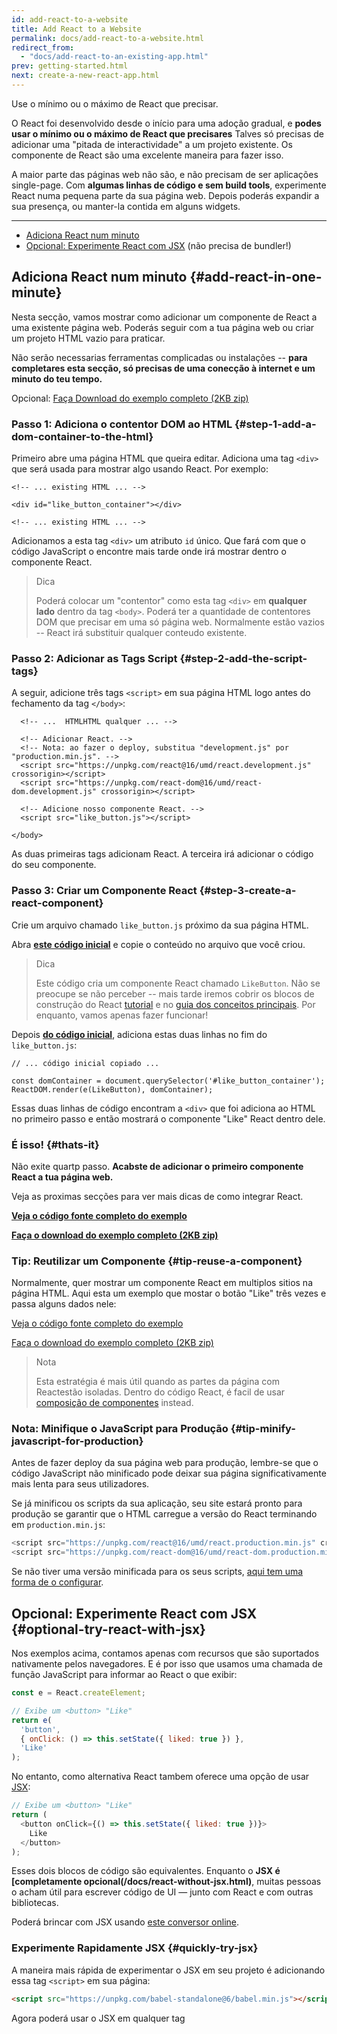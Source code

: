 ```yaml
---
id: add-react-to-a-website
title: Add React to a Website
permalink: docs/add-react-to-a-website.html
redirect_from:
  - "docs/add-react-to-an-existing-app.html"
prev: getting-started.html
next: create-a-new-react-app.html
---
```


Use o mínimo ou o máximo de React que precisar.

O React foi desenvolvido desde o início para uma adoção gradual, e **podes usar o mínimo ou o máximo de React que precisares**
Talves só precisas de adicionar uma "pitada de interactividade" a um projeto existente. Os componente de React são uma excelente maneira para fazer isso.

A maior parte das páginas web não são, e não precisam de ser aplicações single-page. Com **algumas linhas de código e sem build tools**, experimente React numa pequena parte da sua página web. Depois poderás expandir a sua presença, ou manter-la contida em alguns widgets.

---

- [Adiciona React num minuto](#add-react-in-one-minute)
- [Opcional: Experimente React com JSX](#optional-try-react-with-jsx) (não precisa de bundler!)

## Adiciona React num minuto {#add-react-in-one-minute}

Nesta secção, vamos mostrar como adicionar um componente de React a uma existente página web. Poderás seguir com a tua página web ou criar um projeto HTML vazio para praticar.

Não serão necessarias ferramentas complicadas ou instalações -- **para completares esta secção, só precisas de uma conecção à internet e um minuto do teu tempo.**

Opcional: [Faça Download do exemplo completo (2KB zip)](https://gist.github.com/gaearon/6668a1f6986742109c00a581ce704605/archive/f6c882b6ae18bde42dcf6fdb751aae93495a2275.zip)

### Passo 1: Adiciona o contentor DOM ao HTML {#step-1-add-a-dom-container-to-the-html}

Primeiro abre uma página HTML que queira editar. Adiciona uma tag `<div>` que será usada para mostrar algo usando React. Por exemplo:

```html{3}
<!-- ... existing HTML ... -->

<div id="like_button_container"></div>

<!-- ... existing HTML ... -->
```

Adicionamos a esta tag `<div>` um atributo `id` único. Que fará com que o código JavaScript o encontre mais tarde onde irá mostrar dentro o componente React.

>Dica
>
>Poderá colocar um "contentor" como esta tag `<div>` em **qualquer lado** dentro da tag `<body>`. Poderá ter a quantidade de contentores DOM que precisar em uma só página web. Normalmente estão vazios -- React irá substituir qualquer conteudo existente.

### Passo 2: Adicionar as Tags Script {#step-2-add-the-script-tags}

A seguir, adicione três tags `<script>` em sua página HTML logo antes do fechamento da tag `</body>`:

```html{5,6,9}
  <!-- ...  HTMLHTML qualquer ... -->

  <!-- Adicionar React. -->
  <!-- Nota: ao fazer o deploy, substitua "development.js" por "production.min.js". -->
  <script src="https://unpkg.com/react@16/umd/react.development.js" crossorigin></script>
  <script src="https://unpkg.com/react-dom@16/umd/react-dom.development.js" crossorigin></script>

  <!-- Adicione nosso componente React. -->
  <script src="like_button.js"></script>

</body>
```

As duas primeiras tags adicionam React. A terceira irá adicionar o código do seu componente.

### Passo 3: Criar um Componente React {#step-3-create-a-react-component}

Crie um arquivo chamado `like_button.js` próximo da sua página HTML.

Abra **[este código inicial](https://gist.github.com/gaearon/0b180827c190fe4fd98b4c7f570ea4a8/raw/b9157ce933c79a4559d2aa9ff3372668cce48de7/LikeButton.js)** e copie o conteúdo no arquivo que você criou.

>Dica
>
>Este código cria um componente React chamado `LikeButton`. Não se preocupe se não perceber -- mais tarde iremos cobrir os blocos de construção do React [tutorial](/tutorial/tutorial.html) e no [guia dos conceitos principais](/docs/hello-world.html). Por enquanto, vamos apenas fazer funcionar!

Depois **[do código inicial](https://gist.github.com/gaearon/0b180827c190fe4fd98b4c7f570ea4a8/raw/b9157ce933c79a4559d2aa9ff3372668cce48de7/LikeButton.js)**, adiciona estas duas linhas no fim do `like_button.js`:

```js{3,4}
// ... código inicial copiado ...

const domContainer = document.querySelector('#like_button_container');
ReactDOM.render(e(LikeButton), domContainer);
```

Essas duas linhas de código encontram a `<div>` que foi adiciona ao HTML no primeiro passo e então mostrará o componente "Like" React dentro dele.

### É isso! {#thats-it}

Não exite quartp passo. **Acabste de adicionar o primeiro componente React a tua página web.**

Veja as proximas secções para ver mais dicas de como integrar React.

**[Veja o código fonte completo do exemplo](https://gist.github.com/gaearon/6668a1f6986742109c00a581ce704605)**

**[Faça o download do exemplo completo (2KB zip)](https://gist.github.com/gaearon/6668a1f6986742109c00a581ce704605/archive/f6c882b6ae18bde42dcf6fdb751aae93495a2275.zip)**

### Tip: Reutilizar um Componente {#tip-reuse-a-component}

Normalmente, quer mostrar um componente React em multiplos sitios na página HTML. Aqui esta um exemplo que mostar o botão "Like" três vezes e passa alguns dados nele:

[Veja o código fonte completo do exemplo](https://gist.github.com/gaearon/faa67b76a6c47adbab04f739cba7ceda)

[Faça o download do exemplo completo (2KB zip)](https://gist.github.com/gaearon/faa67b76a6c47adbab04f739cba7ceda/archive/9d0dd0ee941fea05fd1357502e5aa348abb84c12.zip)

>Nota
>
>Esta estratégia é mais útil quando as partes da página com Reactestão isoladas. Dentro do código React, é facil de usar [composição de componentes](/docs/components-and-props.html#composing-components) instead.

### Nota: Minifique o JavaScript para Produção {#tip-minify-javascript-for-production}

Antes de fazer deploy da sua página web para produção, lembre-se que o código JavaScript não minificado pode deixar sua página significativamente mais lenta para seus utilizadores.

Se já minificou os scripts da sua aplicação, seu site estará pronto para produção se garantir que o HTML carregue a versão do React terminando em `production.min.js`:

```js
<script src="https://unpkg.com/react@16/umd/react.production.min.js" crossorigin></script>
<script src="https://unpkg.com/react-dom@16/umd/react-dom.production.min.js" crossorigin></script>
```

Se não tiver uma versão minificada para os seus scripts, [aqui tem uma forma de o configurar](https://gist.github.com/gaearon/42a2ffa41b8319948f9be4076286e1f3).

## Opcional: Experimente React com JSX {#optional-try-react-with-jsx}

Nos exemplos acima, contamos apenas com recursos que são suportados nativamente pelos navegadores. E é por isso que usamos uma chamada de função JavaScript para informar ao React o que exibir:

```js
const e = React.createElement;

// Exibe um <button> "Like"
return e(
  'button',
  { onClick: () => this.setState({ liked: true }) },
  'Like'
);
```

No entanto, como alternativa React tambem oferece uma opção de usar [JSX](/docs/introducing-jsx.html):

```js
// Exibe um <button> "Like"
return (
  <button onClick={() => this.setState({ liked: true })}>
    Like
  </button>
);
```

Esses dois blocos de código são equivalentes. Enquanto o **JSX é [completamente opcional(/docs/react-without-jsx.html)**, muitas pessoas o acham útil para escrever código de UI — junto com React e com outras bibliotecas.

Poderá brincar com JSX usando [este conversor online](https://babeljs.io/en/repl#?babili=false&browsers=&build=&builtIns=false&spec=false&loose=false&code_lz=DwIwrgLhD2B2AEcDCAbAlgYwNYF4DeAFAJTw4B88EAFmgM4B0tAphAMoQCGETBe86WJgBMAXJQBOYJvAC-RGWQBQ8FfAAyaQYuAB6cFDhkgA&debug=false&forceAllTransforms=false&shippedProposals=false&circleciRepo=&evaluate=false&fileSize=false&timeTravel=false&sourceType=module&lineWrap=true&presets=es2015%2Creact%2Cstage-2&prettier=false&targets=&version=7.4.3).

### Experimente Rapidamente JSX {#quickly-try-jsx}

A maneira mais rápida de experimentar o JSX em seu projeto é adicionando essa tag `<script>` em sua página:

```html
<script src="https://unpkg.com/babel-standalone@6/babel.min.js"></script>
```
Agora poderá usar o JSX em qualquer tag <script> somente adicionando o atributo type="text/babel" nele. Aqui está um exemplo de arquivo HTML com JSX em que poderá efetuar o download e testar.

Essa abordagem é boa para aprender e criar demostrações simples. No entanto, coloca a página web lenta, não ficando **adequada para produção**. Quando estiver pronto para seguir em frente, remova essa nova tag `<script>` e os atributos `type="text/babel"` que adicionou. Em vez disso, na seção a seguir ira configurar um pré-processador JSX para converter todas suas tags `<script>` automaticamente.

### Adicionar JSX a um Projeto {#add-jsx-to-a-project}

Adicionar JSX a um projeto não requer ferramentas complicadas, como um empacotador ou um servidor de desenvolvimento. Basicamente, adicionar JSX **é como adicionar um pré-processador CSS.** O único requisito é possuir o [Node.js](https://nodejs.org/) instalado em seu computador.

No terminal, vá até a pasta do seu projeto e cole esses dois comandos:

1. **Passo 1:** Corra `npm init -y` (se falhar, [aqui esta um fix](https://gist.github.com/gaearon/246f6380610e262f8a648e3e51cad40d))
2. **Passo 2:** Corra `npm install babel-cli@6 babel-preset-react-app@3`

>Dica
>
>Estamos **a usar npm para isntalar o processador JSX;** não irá precisar dele para mais nada. Tanto o React e o código da aplicação podem ficar com as tags `<script>`.

Parabéns! Acabou de adicionar uma **configuração JSX pronta para produção** em seu projeto.


### Execute o Pré-processador JSX {#run-jsx-preprocessor}

Crie uma pasta chamada `src` e execute no terminal esse comando:

```
npx babel --watch src --out-dir . --presets react-app/prod
```

>Nota
>
>`npx` não é um erro de digitação -- é uma [ferramenta de executar pacotes que vem com npm 5.2+](https://medium.com/@maybekatz/introducing-npx-an-npm-package-runner-55f7d4bd282b).
>
>Se vir uma mensagem de erro dizendo “You have mistakenly installed the babel package”, poderá ter perdido o [passo anterior](#add-jsx-to-a-project). Execute o passo anterior na mesma pasta e tente novamente.

Não espere o comando finalizar — esse comando inicia um watcher automatizado para o JSX.

Se criar um arquivo chamado `src/like_button.js` com este **[código JSX inicial](https://gist.github.com/gaearon/c8e112dc74ac44aac4f673f2c39d19d1/raw/09b951c86c1bf1116af741fa4664511f2f179f0a/like_button.js)**, o watcher criará um  `like_button.js` pré-processado com o código JavaScript adequado ao navegador. Quando editae o arquivo com JSX, a transpilação será executada automaticamente.

Como um bônus, isso também permite que use recursos modernos de JavaScript, como classes, sem se preocupar com a incompatibilidade de navegadores antigos. A ferramenta que acabamos de usar é chamada de Babel e pode aprender mais sobre ele [na sua documentação](https://babeljs.io/docs/en/babel-cli/).

Se se sentir confortável com ferramentas de build e deseja que eles façam mais por você, a [próxima seção](/docs/create-a-new-react-app.html) descreve alguma das mais populares e acessíveis ferramentas. Caso contrário, essas tags scripts funcionarão perfeitamente.
